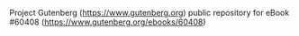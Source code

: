 Project Gutenberg (https://www.gutenberg.org) public repository for eBook #60408 (https://www.gutenberg.org/ebooks/60408)
